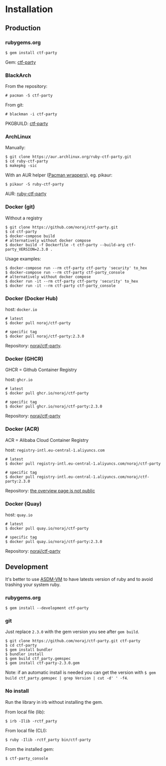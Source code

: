 # Installation

## Production

<!-- tabs:start -->

### **rubygems.org**

```
$ gem install ctf-party
```

Gem: [ctf-party](https://rubygems.org/gems/ctf-party)

### **BlackArch**

From the repository:

```
# pacman -S ctf-party
```

From git:

```
# blackman -i ctf-party
```

PKGBUILD: [ctf-party](https://github.com/BlackArch/blackarch/blob/master/packages/ctf-party/PKGBUILD)

### **ArchLinux**

Manually:

```
$ git clone https://aur.archlinux.org/ruby-ctf-party.git
$ cd ruby-ctf-party
$ makepkg -sic
```

With an AUR helper ([Pacman wrappers](https://wiki.archlinux.org/index.php/AUR_helpers#Pacman_wrappers)), eg. pikaur:

```
$ pikaur -S ruby-ctf-party
```

AUR: [ruby-ctf-party](https://aur.archlinux.org/packages/ruby-ctf-party/)

### **Docker (git)**

Without a registry

```
$ git clone https://github.com/noraj/ctf-party.git
$ cd ctf-party
$ docker-compose build
# alternatively without docker compose
$ docker build -f Dockerfile -t ctf-party --build-arg ctf-party_VERSION=2.3.0 .
```

Usage examples:

```
$ docker-compose run --rm ctf-party ctf-party 'security' to_hex
$ docker-compose run --rm ctf-party ctf-party_console
# alternatively without docker compose
$ docker run -it --rm ctf-party ctf-party 'security' to_hex
$ docker run -it --rm ctf-party ctf-party_console
```

### **Docker (Docker Hub)**

host: `docker.io`

```
# latest
$ docker pull noraj/ctf-party

# specific tag
$ docker pull noraj/ctf-party:2.3.0
```

Repository: [noraj/ctf-party](https://hub.docker.com/r/noraj/ctf-party).

### **Docker (GHCR)**

GHCR = Github Container Registry

host: `ghcr.io`

```
# latest
$ docker pull ghcr.io/noraj/ctf-party

# specific tag
$ docker pull ghcr.io/noraj/ctf-party:2.3.0
```

Repository: [noraj/ctf-party](https://github.com/noraj/ctf-party/pkgs/container/ctf-party)

### **Docker (ACR)**

ACR = Alibaba Cloud Container Registry

host: `registry-intl.eu-central-1.aliyuncs.com`

```
# latest
$ docker pull registry-intl.eu-central-1.aliyuncs.com/noraj/ctf-party

# specific tag
$ docker pull registry-intl.eu-central-1.aliyuncs.com/noraj/ctf-party:2.3.0
```

Repository: [the overview page is not public](https://cr.console.aliyun.com/repository/eu-central-1/noraj/ctf-party/details)

### **Docker (Quay)**

host: `quay.io`

```
# latest
$ docker pull quay.io/noraj/ctf-party

# specific tag
$ docker pull quay.io/noraj/ctf-party:2.3.0
```

Repository: [noraj/ctf-party](https://quay.io/repository/noraj/ctf-party?tab=info)

<!-- tabs:end -->

## Development

It's better to use [ASDM-VM](https://asdf-vm.com/) to have latests version of ruby and to avoid trashing your system ruby.

<!-- tabs:start -->

### **rubygems.org**

```
$ gem install --development ctf-party
```

### **git**

Just replace `2.3.0` with the gem version you see after `gem build`.

```
$ git clone https://github.com/noraj/ctf-party.git ctf-party
$ cd ctf-party
$ gem install bundler
$ bundler install
$ gem build ctf_party.gemspec
$ gem install ctf-party-2.3.0.gem
```

Note: if an automatic install is needed you can get the version with `$ gem build ctf_party.gemspec | grep Version | cut -d' ' -f4`.

### **No install**

Run the library in irb without installing the gem.

From local file (lib):

```
$ irb -Ilib -rctf_party
```

From local file (CLI):

```
$ ruby -Ilib -rctf_party bin/ctf-party
```

From the installed gem:

```
$ ctf-party_console
```

<!-- tabs:end -->
